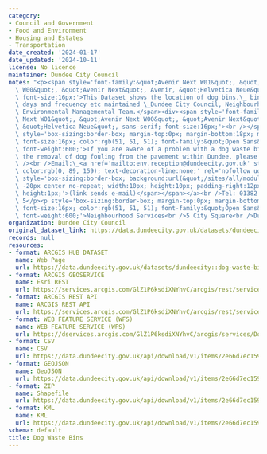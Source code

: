 ```yaml
---
category:
- Council and Government
- Food and Environment
- Housing and Estates
- Transportation
date_created: '2024-01-17'
date_updated: '2024-10-11'
license: No licence
maintainer: Dundee City Council
notes: "<p><span style='font-family:&quot;Avenir Next W01&quot;, &quot;Avenir Next\
  \ W00&quot;, &quot;Avenir Next&quot;, Avenir, &quot;Helvetica Neue&quot;, sans-serif;\
  \ font-size:16px;'>This Dataset shows the location of dog bins,\_ bins types, collection\
  \ days and frequency etc maintained \_Dundee City Council, Neighbourhood Service,\
  \ Environmental Managemental Team.</span><div><span style='font-family:&quot;Avenir\
  \ Next W01&quot;, &quot;Avenir Next W00&quot;, &quot;Avenir Next&quot;, Avenir,\
  \ &quot;Helvetica Neue&quot;, sans-serif; font-size:16px;'><br /></span></div><div><p\
  \ style='box-sizing:border-box; margin-top:0px; margin-bottom:18px; max-width:none;\
  \ font-size:16px; color:rgb(51, 51, 51); font-family:&quot;Open Sans&quot;, sans-serif;\
  \ font-weight:600;'>If you are aware of a problem with a dog waste bin, or\_require\
  \ the removal of dog fouling from the pavement within Dundee, please contact\_Environment:<br\
  \ /><br />Email:\_<a href='mailto:env.reception@dundeecity.gov.uk' style='box-sizing:border-box;\
  \ color:rgb(0, 89, 159); text-decoration-line:none;' rel='nofollow ugc'>environment@dundeecity.gov.uk<span\
  \ style='box-sizing:border-box; background:url(&quot;/sites/all/modules/extlink/extlink_s.png&quot;)\
  \ -20px center no-repeat; width:10px; height:10px; padding-right:12px;'><span style='box-sizing:border-box;\
  \ height:1px;'>(link sends e-mail)</span></span></a><br />Tel: 01382 433710 Option\
  \ 5</p><p style='box-sizing:border-box; margin-top:0px; margin-bottom:18px; max-width:none;\
  \ font-size:16px; color:rgb(51, 51, 51); font-family:&quot;Open Sans&quot;, sans-serif;\
  \ font-weight:600;'>Neighbourhood Services<br />5 City Square<br />Dundee DD1 3BA</p></div></p>"
organization: Dundee City Council
original_dataset_link: https://data.dundeecity.gov.uk/datasets/dundeecity::dog-waste-bins
records: null
resources:
- format: ARCGIS HUB DATASET
  name: Web Page
  url: https://data.dundeecity.gov.uk/datasets/dundeecity::dog-waste-bins
- format: ARCGIS GEOSERVICE
  name: Esri REST
  url: https://services.arcgis.com/GlZ1P6ksdiXNYhvC/arcgis/rest/services/Dog_Waste_Bins/FeatureServer/108
- format: ARCGIS REST API
  name: ARCGIS REST API
  url: https://services.arcgis.com/GlZ1P6ksdiXNYhvC/arcgis/rest/services/Dog_Waste_Bins/FeatureServer
- format: WEB FEATURE SERVICE (WFS)
  name: WEB FEATURE SERVICE (WFS)
  url: https://dservices.arcgis.com/GlZ1P6ksdiXNYhvC/arcgis/services/Dog_Waste_Bins_WFS/WFSServer?service=wfs&request=getcapabilities
- format: CSV
  name: CSV
  url: https://data.dundeecity.gov.uk/api/download/v1/items/2e66d7ec15904ba996e1b59ee272f727/csv?layers=108
- format: GEOJSON
  name: GeoJSON
  url: https://data.dundeecity.gov.uk/api/download/v1/items/2e66d7ec15904ba996e1b59ee272f727/geojson?layers=108
- format: ZIP
  name: Shapefile
  url: https://data.dundeecity.gov.uk/api/download/v1/items/2e66d7ec15904ba996e1b59ee272f727/shapefile?layers=108
- format: KML
  name: KML
  url: https://data.dundeecity.gov.uk/api/download/v1/items/2e66d7ec15904ba996e1b59ee272f727/kml?layers=108
schema: default
title: Dog Waste Bins
---
```

